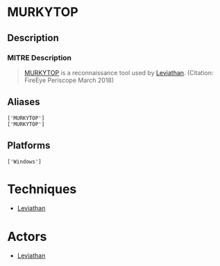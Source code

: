 
# MURKYTOP

## Description

### MITRE Description

> [MURKYTOP](https://attack.mitre.org/software/S0233) is a reconnaissance tool used by [Leviathan](https://attack.mitre.org/groups/G0065). (Citation: FireEye Periscope March 2018)

## Aliases

```
['MURKYTOP']
['MURKYTOP']
```

## Platforms

```
['Windows']
```

# Techniques


* [Leviathan](../techniques/Leviathan.md)


# Actors


* [Leviathan](../actors/Leviathan.md)

